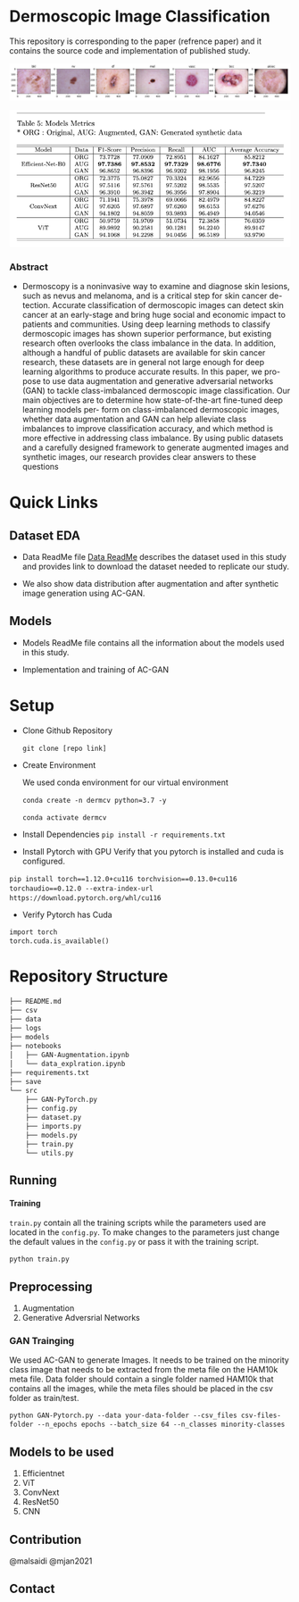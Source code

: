 # Dermoscopic Image Classification

This repository is corresponding to the paper (refrence paper) and it contains the source code and implementation of published study. 
    
![Dataset Sample](images/Sample.png "Dataset Sample")

![Results](images/Results.png "Original Data Distribution")

### Abstract


- Dermoscopy is a noninvasive way to examine and diagnose skin
lesions, such as nevus and melanoma, and is a critical step for skin cancer de-
tection. Accurate classification of dermoscopic images can detect skin cancer
at an early-stage and bring huge social and economic impact to patients and
communities. Using deep learning methods to classify dermoscopic images has
shown superior performance, but existing research often overlooks the class
imbalance in the data. In addition, although a handful of public datasets are
available for skin cancer research, these datasets are in general not large enough
for deep learning algorithms to produce accurate results. In this paper, we pro-
pose to use data augmentation and generative adversarial networks (GAN) to
tackle class-imbalanced dermoscopic image classification. Our main objectives
are to determine how state-of-the-art fine-tuned deep learning models per-
form on class-imbalanced dermoscopic images, whether data augmentation and
GAN can help alleviate class imbalances to improve classification accuracy, and
which method is more effective in addressing class imbalance. By using public
datasets and a carefully designed framework to generate augmented images
and synthetic images, our research provides clear answers to these questions


# Quick Links

## Dataset EDA 

- Data ReadMe file [Data ReadMe](docs/data.md) describes the dataset used in this study and provides link to download the dataset needed to replicate our study. 

- We also show data distribution after augmentation and after synthetic image generation using AC-GAN.


## Models

- Models ReadMe file contains all the information about the models used in this study.

- Implementation and training of AC-GAN

# Setup

- Clone Github Repository 

    `git clone [repo link]`

- Create Environment 

    We used conda environment for our virtual environment 

    `conda create -n dermcv python=3.7 -y`
    
    `conda activate dermcv`
    
- Install Dependencies 
    `pip install -r requirements.txt`

- Install Pytorch with GPU
Verify that you pytorch is installed and cuda is configured.

`pip install torch==1.12.0+cu116 torchvision==0.13.0+cu116 torchaudio==0.12.0 --extra-index-url https://download.pytorch.org/whl/cu116
`

- Verify Pytorch has Cuda
```
import torch
torch.cuda.is_available()

```
# Repository Structure

    ├── README.md
    ├── csv
    ├── data
    ├── logs
    ├── models
    ├── notebooks
    │   ├── GAN-Augmentation.ipynb
    │   └── data_explration.ipynb
    ├── requirements.txt
    ├── save
    └── src
        ├── GAN-PyTorch.py
        ├── config.py
        ├── dataset.py
        ├── imports.py
        ├── models.py
        ├── train.py
        └── utils.py


    
## Running

#### Training
`train.py` contain all the training scripts while the parameters used are located in the `config.py`. To make changes to the parameters just change the default values in the `config.py` or pass it with the training script. 
```
python train.py 
```



## Preprocessing
1. Augmentation
2. Generative Adversrial Networks


### GAN Trainging
We used AC-GAN to generate Images. It needs to be trained on the minority class image that needs to be extracted from the meta file on the HAM10k meta file. Data folder should contain a single folder  named HAM10k that contains all the images, while the meta files should be placed in the csv folder as train/test.

```
python GAN-Pytorch.py --data your-data-folder --csv_files csv-files-folder --n_epochs epochs --batch_size 64 --n_classes minority-classes 
```

## Models to be used

1. Efficientnet
2. ViT
3. ConvNext
4. ResNet50
5. CNN

## Contribution
@malsaidi @mjan2021

## Contact
